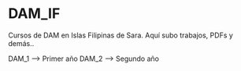 # DAM_IF
Cursos de DAM en Islas Filipinas de Sara. Aquí subo trabajos, PDFs y demás..

DAM_1 --> Primer año
DAM_2 --> Segundo año
